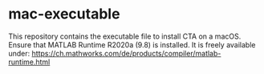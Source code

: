 # mac-executable
This repository contains the executable file to install CTA on a macOS.
Ensure that MATLAB Runtime R2020a (9.8) is installed. It is freely
available under:
https://ch.mathworks.com/de/products/compiler/matlab-runtime.html


